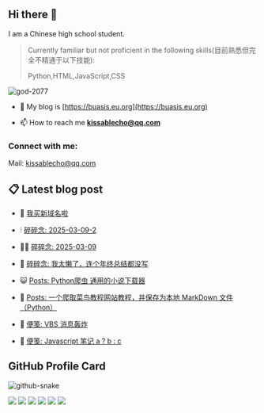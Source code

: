 ## Hi there 👋

I am a Chinese high school student.

>Currently familiar but not proficient in the following skills(目前熟悉但完全不精通于以下技能):
>
>Python,HTML,JavaScript,CSS


<p align="left"> <img src="https://komarev.com/ghpvc/?username=god-2077&label=Profile%20views&color=0e75b6&style=flat" alt="god-2077" /> </p>

- 📝 My blog is [https://buasis.eu.org](https://buasis.eu.org)

- 📫 How to reach me **kissablecho@qq.com**



<h3 align="left">Connect with me:</h3>
<p align="center">

Mail: [kissablecho@qq.com](mailto:kissablecho@qq.com)

## 📋 Latest blog post

<!-- BLOG-POST-LIST:START -->
- 👹 [我买新域名啦](https://blog.ksable.top/2025/04/06/wo-mai-xin-yu-ming-la/) 

- 🕯 [碎碎念: 2025-03-09-2](https://blog.ksable.top/2025/03/08/sui-sui-nian-2025-03-09-2/) 

- 🧑‍🏫 [碎碎念: 2025-03-09](https://blog.ksable.top/2025/03/08/sui-sui-nian-2025-03-09/) 

- 🤩 [碎碎念: 	我太懒了，连个年终总结都没写](https://blog.ksable.top/2025/02/08/sui-sui-nian-wo-tai-lan-liao-lian-ge-nian-zhong-zong-jie-du-mei-xie/) 

- 😺 [Posts: Python爬虫 通用的小说下载器](https://blog.ksable.top/2025/02/03/posts-python-pa-chong-tong-yong-de-xiao-shuo-xia-zai-qi/) 

- 🐲 [Posts: 一个爬取菜鸟教程网站教程，并保存为本地 MarkDown 文件（Python）](https://blog.ksable.top/2024/12/01/posts-yi-ge-pa-qu-cai-niao-jiao-cheng-wang-zhan-jiao-cheng-bing-bao-cun-wei-ben-di-markdown-wen-jian-python/) 

- 🦆 [便笺: VBS 消息轰炸](https://blog.ksable.top/2024/11/30/bian-jian-vbs-xiao-xi-hong-zha/) 

- 🎉 [便笺: Javascript 笔记 a ? b : c](https://blog.ksable.top/2024/11/30/bian-jian-javascript-bi-ji/) 
<!-- BLOG-POST-LIST:END -->

## GitHub Profile Card

<picture>
  <source media="(prefers-color-scheme: dark)" srcset="https://god-2077.buasis.eu.org/github-contribution-grid-snake/github-snake-dark.svg" />
  <source media="(prefers-color-scheme: light)" srcset="https://god-2077.buasis.eu.org/github-contribution-grid-snake/github-snake.svg" />
  <img alt="github-snake" src="https://god-2077.buasis.eu.org/github-contribution-grid-snake/github-snake-dark.svg" />
</picture>

[![](https://god-2077.buasis.eu.org/profile-3d-contrib/profile-night-rainbow.svg)](https://github.com/God-2077)
[![](https://god-2077.buasis.eu.org/profile-summary-card-output/tokyonight/0-profile-details.svg)](https://github.com/God-2077)
[![](https://god-2077.buasis.eu.org/profile-summary-card-output/tokyonight/1-repos-per-language.svg)](https://github.com/God-2077) [![](https://god-2077.buasis.eu.org/profile-summary-card-output/tokyonight/2-most-commit-language.svg)](https://github.com/God-2077)
[![](https://god-2077.buasis.eu.org/profile-summary-card-output/tokyonight/3-stats.svg)](https://github.com/God-2077) [![](https://god-2077.buasis.eu.org/profile-summary-card-output/tokyonight/4-productive-time.svg)](https://github.com/God-2077)
